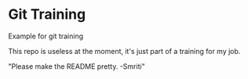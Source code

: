 # Git Training
Example for git training

This repo is useless at the moment, it's just part of a training for my job.

"Please make the README pretty. -Smriti"